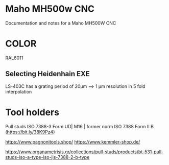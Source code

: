 # Maho MH500w CNC

Documentation and notes for a Maho MH500W CNC

# COLOR

RAL6011

## Selecting Heidenhain EXE

LS-403C has a grating period of 20μm ==> 1 μm resolution in 5 fold interpolation

# Tool holders

Pull studs ISO 7388-3 Form UD| M16 | former norm ISO 7388 Form II B (https://bit.ly/38K9Pz4)

https://www.pagnonitools.shop/
https://www.kemmler-shop.de/

https://www.organametrisis.gr/collections/pull-studs/products/bt-531-pull-studs-iso-a-type-iso-jis-7388-2-b-type
